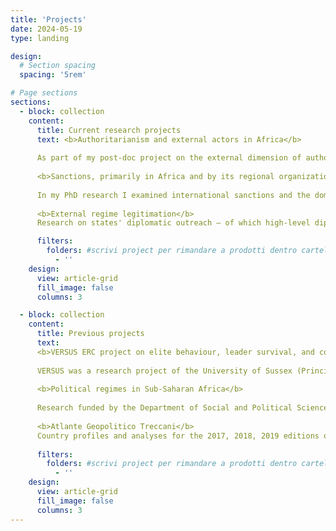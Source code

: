 ```yaml
---
title: 'Projects'
date: 2024-05-19
type: landing

design:
  # Section spacing
  spacing: '5rem'

# Page sections
sections:
  - block: collection
    content:
      title: Current research projects
      text: <b>Authoritarianism and external actors in Africa</b>
      
      ​As part of my post-doc project on the external dimension of authoritarian resilience in Africa, I examine how extra-regional actors/factors influence the domestic politics and policies of autocratic regimes in Africa. This consists in comparing how various forms of engagement between external actors and African regimes affect specific components of African regimes’ authoritarian resilience and/or resurgence, focusing not only on the duration of local leaderships but also on the status of a set of political rights and civil liberties and the likelihood of autocratization attempts (coups and term limits violations). 
      
      <b>Sanctions, primarily in Africa and by its regional organizations</b>
      
      In my PhD research I examined international sanctions and the domestic institutional constraints shaping sanctions effectiveness. Focusing on the African continent, I am now developing a new dataset (and related research) on sanctions in Africa, which includes measures imposed both by regional and extra-regional actors. Under this project, I am also going back to the original black-knights sanctions literature to reassess the effects of third parties' sanction-busting activities in Africa.
      
      <b>External regime legitimation</b>
      Research on states' diplomatic outreach – of which high-level diplomatic visits (involving HoSGs and MFAs) are the most visible and relevant part – remains peripheral in political science disciplines. This project aims to develop new datasets on diplomatic outreach and new research related to its role both as an explanatory factor and as an observable manifestation of latent foreign policy/IR/political regimes concepts. Originally conceived to focus on the Horn of Africa​, we have now expanded data coverage to Italy (2000-2022), and the whole of Africa (in progress).I enjoy making things. Here are a selection of projects that I have worked on over the years.

      filters:
        folders: #scrivi project per rimandare a prodotti dentro cartella project 
          - ''
    design:
      view: article-grid
      fill_image: false
      columns: 3

  - block: collection
    content:
      title: Previous projects
      text: 
      <b>VERSUS ERC project on elite behaviour, leader survival, and conflicts in Africa</b>
      
      VERSUS was a research project of the University of Sussex (Principal Investigator Prof. Clionadh Raleigh) supported by the European Research Council (September 2017-August 2022). VERSUS represents a new direction in political, geographic and empirical subnational studies of conflict and governance. It determines how violence erupts from political processes in varied environments and how common internal and external shocks create new trajectories of governance, violence, and potential for political resilience. My contribution mostly focused on the analysis of Ethiopia's political competition and crises after the rise of Abiy Ahmed. 
      
      <b>Political regimes in Sub-Saharan Africa</b>
      
      Research funded by the Department of Social and Political Science of the University of Milan (February-September 2020) on the evolution of political regimes in Sub-Saharan Africa (book project) and on relations between EU and Africa (policy paper), ahead of the sixth summit between the European Union and the African Union.
      
      <b>Atlante Geopolitico Treccani</b>
      Country profiles and analyses for the 2017, 2018, 2019 editions of the Atlante Geopolitico Treccani.
      
      filters:
        folders: #scrivi project per rimandare a prodotti dentro cartella project 
          - ''
    design:
      view: article-grid
      fill_image: false
      columns: 3
---
```


